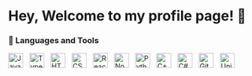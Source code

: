 
# Hey, Welcome to my profile page! 🎉
<!-- **`Full-Stack Developer`** -->

<!-- I am a multi-disciplinary programmer with a number of years of experience working with games, web dev and 3D rendering technologies. -->
<!-- Here are some quick things about me:
   - 🔭 I'm a software engineer who is paranoid about convention, consistency, and constraints.
   - 🕵️‍♀️ I like doing quality work, and a real asshole on pull request reviews.
   - 🧸 I'm proud of who I am, what I have built, and what I am building.
   - 🧑‍💻 Coding is my passion.
   - 📫 The best way to reach me is to send me an email.
   - ⚡ Fun fact: I once drove to the Half Moon Bay for sun rise. -->




<!-- --- -->

### 🧰 Languages and Tools

<img align="left" alt="JavaScript" width="30px" style="padding-right:10px;" src="https://cdn.jsdelivr.net/gh/devicons/devicon/icons/javascript/javascript-plain.svg" />
<img align="left" alt="TypeScript" width="30px" style="padding-right:10px;" src="https://cdn.jsdelivr.net/gh/devicons/devicon/icons/typescript/typescript-plain.svg" />
<img align="left" alt="HTML" width="30px" style="padding-right:10px;" src="https://cdn.jsdelivr.net/gh/devicons/devicon/icons/html5/html5-plain.svg" />
<img align="left" alt="CSS" width="30px" style="padding-right:10px;" src="https://cdn.jsdelivr.net/gh/devicons/devicon/icons/css3/css3-plain.svg" />
<img align="left" alt="React" width="30px" style="padding-right:10px;" src="https://cdn.jsdelivr.net/gh/devicons/devicon/icons/react/react-original.svg" />
<img align="left" alt="NodeJS" width="30px" style="padding-right:10px;" src="https://cdn.jsdelivr.net/gh/devicons/devicon/icons/nodejs/nodejs-original.svg" />
<img align="left" alt="Python" width="30px" style="padding-right:10px;" src="https://cdn.jsdelivr.net/gh/devicons/devicon/icons/python/python-plain.svg" />
<img align="left" alt="C++" width="30px" style="padding-right:10px;" src="https://cdn.jsdelivr.net/gh/devicons/devicon/icons/cplusplus/cplusplus-line.svg" />
<img align="left" alt="C#" width="30px" style="padding-right:10px;" src="https://cdn.jsdelivr.net/gh/devicons/devicon/icons/csharp/csharp-line.svg" />
<img align="left" alt="Git" width="30px" style="padding-right:10px;" src="https://cdn.jsdelivr.net/gh/devicons/devicon/icons/git/git-original.svg" />
<img align="left" alt="Unity" width="30px" style="padding-right:10px;" src="https://cdn.jsdelivr.net/gh/devicons/devicon/icons/unity/unity-original.svg" />
<br />

<!-- # -->
<!-- ### 📊 Stats -->

<!-- ![Nick's GitHub stats](https://github-readme-stats.vercel.app/api?username=NickioliRavioli&show_icons=true&theme=gruvbox) -->
<!-- ![GitHub Streak](https://streak-stats.demolab.com?user=NickioliRavioli&theme=gruvbox&border_radius=4.5) -->
<!-- ![Top Langs](https://github-readme-stats.vercel.app/api/top-langs?username=NickioliRavioli&theme=gruvbox) -->

